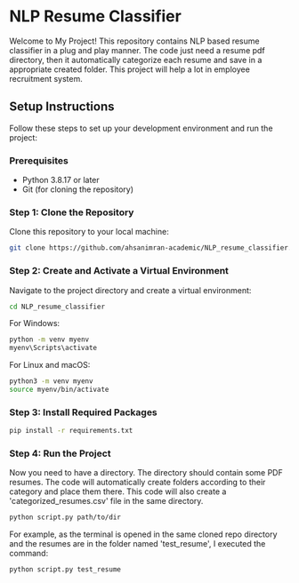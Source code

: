 # NLP Resume Classifier
Welcome to My Project! This repository contains NLP based resume classifier in a plug and play manner. The code just need a resume pdf directory, then it automatically categorize each resume and save in a appropriate created folder. This project will help a lot in employee recruitment system.

## Setup Instructions

Follow these steps to set up your development environment and run the project:

### Prerequisites

- Python 3.8.17 or later
- Git (for cloning the repository)

### Step 1: Clone the Repository

Clone this repository to your local machine:

```bash
git clone https://github.com/ahsanimran-academic/NLP_resume_classifier.git
```
### Step 2: Create and Activate a Virtual Environment
Navigate to the project directory and create a virtual environment:

```bash
cd NLP_resume_classifier
```
For Windows:
```bash
python -m venv myenv
myenv\Scripts\activate
```
For Linux and macOS:
```bash
python3 -m venv myenv
source myenv/bin/activate
```
### Step 3: Install Required Packages
```bash
pip install -r requirements.txt
```
### Step 4: Run the Project
Now you need to have a directory. The directory should contain some PDF resumes. The code will automatically create folders according to their category and place them there. This code will also create a 'categorized_resumes.csv' file in the same directory.

```bash
python script.py path/to/dir
```
For example, as the terminal is opened in the same cloned repo directory and the resumes are in the folder named 'test_resume', I executed the command:
```bash
python script.py test_resume
```
